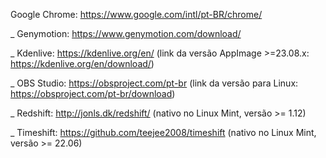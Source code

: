  Google Chrome: https://www.google.com/intl/pt-BR/chrome/

_ Genymotion: https://www.genymotion.com/download/

_ Kdenlive: https://kdenlive.org/en/
	(link da versão AppImage >=23.08.x: https://kdenlive.org/en/download/)

_ OBS Studio: https://obsproject.com/pt-br
	(link da versão para Linux: https://obsproject.com/pt-br/download)

_ Redshift: http://jonls.dk/redshift/
	(nativo no Linux Mint, versão >= 1.12)

_ Timeshift: https://github.com/teejee2008/timeshift
	(nativo no Linux Mint, versão >= 22.06)
